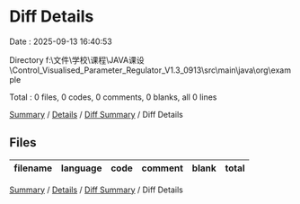 # Diff Details

Date : 2025-09-13 16:40:53

Directory f:\\文件\\学校\\课程\\JAVA课设\\Control_Visualised_Parameter_Regulator_V1.3_0913\\src\\main\\java\\org\\example

Total : 0 files,  0 codes, 0 comments, 0 blanks, all 0 lines

[Summary](results.md) / [Details](details.md) / [Diff Summary](diff.md) / Diff Details

## Files
| filename | language | code | comment | blank | total |
| :--- | :--- | ---: | ---: | ---: | ---: |

[Summary](results.md) / [Details](details.md) / [Diff Summary](diff.md) / Diff Details